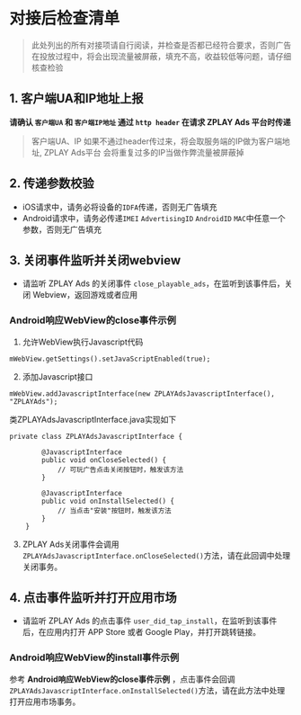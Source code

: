 # 对接后检查清单

> 此处列出的所有对接项请自行阅读，并检查是否都已经符合要求，否则广告在投放过程中，将会出现流量被屏蔽，填充不高，收益较低等问题，请仔细核查检验

## 1. 客户端UA和IP地址上报

**请确认 `客户端UA` 和 `客户端IP地址` 通过 `http header` 在请求 ZPLAY Ads 平台时传递**

> 客户端UA、IP 如果不通过header传过来，将会取服务端的IP做为客户端地址, ZPLAY Ads平台 会将重复过多的IP当做作弊流量被屏蔽掉

## 2. 传递参数校验

* iOS请求中，请务必将设备的`IDFA`传递，否则无广告填充
* Android请求中，请务必传递`IMEI` `AdvertisingID` `AndroidID` `MAC`中任意一个参数，否则无广告填充

## 3. 关闭事件监听并关闭webview

* 请监听 ZPLAY Ads 的关闭事件 `close_playable_ads`，在监听到该事件后，关闭 Webview，返回游戏或者应用
### Android响应WebView的close事件示例
1. 允许WebView执行Javascript代码
```
mWebView.getSettings().setJavaScriptEnabled(true);
```
2. 添加Javascript接口
```
mWebView.addJavascriptInterface(new ZPLAYAdsJavascriptInterface(), "ZPLAYAds");
```
类ZPLAYAdsJavascriptInterface.java实现如下
```
private class ZPLAYAdsJavascriptInterface {

        @JavascriptInterface
        public void onCloseSelected() {
            // 可玩广告点击关闭按钮时，触发该方法
        }

        @JavascriptInterface
        public void onInstallSelected() {
            // 当点击"安装"按钮时，触发该方法
        }
    }
```
3. ZPLAY Ads关闭事件会调用```ZPLAYAdsJavascriptInterface.onCloseSelected()```方法，请在此回调中处理关闭事务。

## 4. 点击事件监听并打开应用市场

* 请监听 ZPLAY Ads 的点击事件  `user_did_tap_install`，在监听到该事件后，在应用内打开 APP Store 或者 Google Play，并打开跳转链接。
### Android响应WebView的install事件示例
参考 **Android响应WebView的close事件示例** ，点击事件会回调```ZPLAYAdsJavascriptInterface.onInstallSelected()```方法，请在此方法中处理打开应用市场事务。
